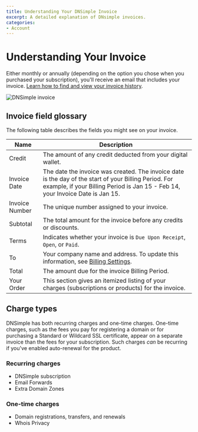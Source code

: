 ```yaml
---
title: Understanding Your DNSimple Invoice
excerpt: A detailed explanation of DNsimple invoices.
categories:
- Account
---
```


# Understanding Your Invoice

Either monthly or annually (depending on the option you chose when you purchased your subscription), you'll receive an email that includes your invoice. [Learn how to find and view your invoice history](/articles/account-invoice-history/).

![DNSimple invoice](/files/dnsimple-invoice.png)

## Invoice field glossary

The following table describes the fields you might see on your invoice. 

| Name           | Description                                                                                                                                                                             |
|----------------|-----------------------------------------------------------------------------------------------------------------------------------------------------------------------------------------|
| Credit         | The amount of any credit deducted from your digital wallet.                                                                                                                             |
| Invoice Date   | The date the invoice was created. The invoice date is the day of the start of your Billing Period. For example, if your Billing Period is Jan 15 - Feb 14, your Invoice Date is Jan 15. |
| Invoice Number | The unique number assigned to your invoice.                                                                                                                                             |
| Subtotal       | The total amount for the invoice before any credits or discounts.                                                                                                                       |
| Terms          | Indicates whether your invoice is `Due Upon Receipt`, `Open`, or `Paid`.                                                                                                                |
| To             | Your company name and address. To update this information, see [Billing Settings](https://support.dnsimple.com/articles/billing-settings/).                                             |
| Total          | The amount due for the invoice Billing Period.                                                                                                                                          |
| Your Order     | This section gives an itemized listing of your charges (subscriptions or products) for the invoice.                                                                                     |

## Charge types

DNSimple has both recurring charges and one-time charges. One-time charges, such as the fees you pay for registering a domain or for purchasing a Standard or Wildcard SSL certificate, appear on a separate invoice than the fees for your subscription. Such charges _can_ be recurring if you've enabled auto-renewal for the product.

### Recurring charges

- DNSimple subscription
- Email Forwards
- Extra Domain Zones

### One-time charges

- Domain registrations, transfers, and renewals
- Whois Privacy